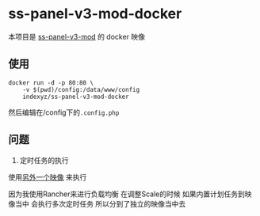 # ss-panel-v3-mod-docker
本项目是 [ss-panel-v3-mod](https://github.com/esdeathlove/ss-panel-v3-mod) 的 docker 映像

## 使用
```
docker run -d -p 80:80 \
    -v $(pwd)/config:/data/www/config
    indexyz/ss-panel-v3-mod-docker
```
然后编辑在/config下的`.config.php`

## 问题
1. 定时任务的执行

使用[另外一个映像](https://hub.docker.com/r/indexyz/php-crontab/) 来执行

因为我使用Rancher来进行负载均衡 在调整Scale的时候 如果内置计划任务到映像当中 会执行多次定时任务 所以分到了独立的映像当中去